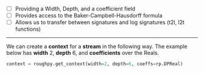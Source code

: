 - [ ] Providing a Width, Depth, and a coefficient field
- [ ] Provides access to the Baker-Campbell-Hausdorff formula
- [ ] Allows us to transfer between signatures and log signatures (t2l, l2t functions) 

---

We can create a **context** for a **stream** in the following way. The example below has **width** 2, **depth** 6, and **coefficients** over the Reals.

```python
context = roughpy.get_context(width=2, depth=6, coeffs=rp.DPReal)
```